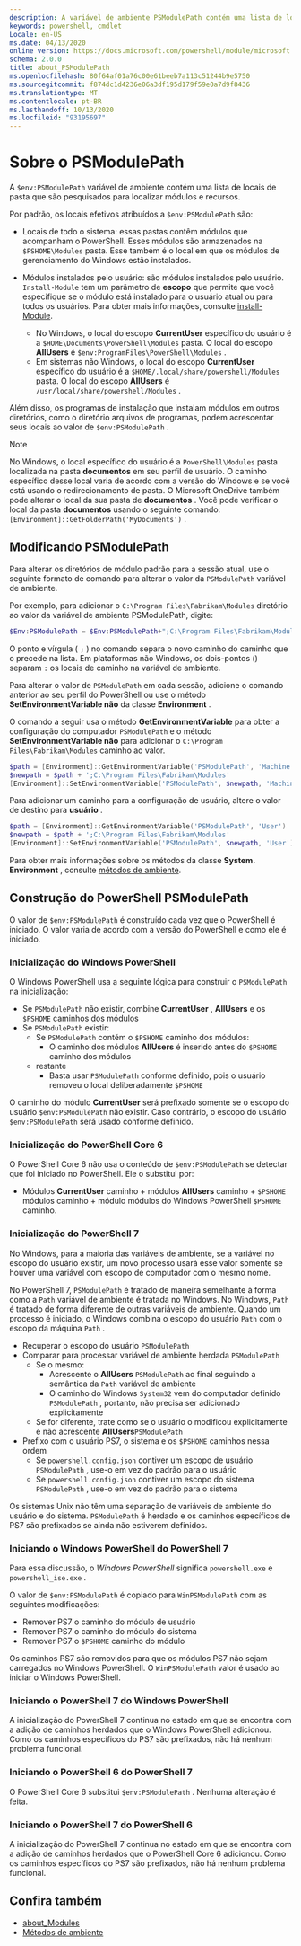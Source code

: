 ```yaml
---
description: A variável de ambiente PSModulePath contém uma lista de locais de pasta que são pesquisados para localizar módulos e recursos.
keywords: powershell, cmdlet
Locale: en-US
ms.date: 04/13/2020
online version: https://docs.microsoft.com/powershell/module/microsoft.powershell.core/about/about_PSModulePath?view=powershell-6&WT.mc_id=ps-gethelp
schema: 2.0.0
title: about_PSModulePath
ms.openlocfilehash: 80f64af01a76c00e61beeb7a113c51244b9e5750
ms.sourcegitcommit: f874dc1d4236e06a3df195d179f59e0a7d9f8436
ms.translationtype: MT
ms.contentlocale: pt-BR
ms.lasthandoff: 10/13/2020
ms.locfileid: "93195697"
---
```

# <a name="about-psmodulepath"></a>Sobre o PSModulePath

A `$env:PSModulePath` variável de ambiente contém uma lista de locais de pasta que são pesquisados para localizar módulos e recursos.

Por padrão, os locais efetivos atribuídos a `$env:PSModulePath` são:

- Locais de todo o sistema: essas pastas contêm módulos que acompanham o PowerShell. Esses módulos são armazenados na `$PSHOME\Modules` pasta. Esse também é o local em que os módulos de gerenciamento do Windows estão instalados.

- Módulos instalados pelo usuário: são módulos instalados pelo usuário.
  `Install-Module` tem um parâmetro de **escopo** que permite que você especifique se o módulo está instalado para o usuário atual ou para todos os usuários. Para obter mais informações, consulte [install-Module](xref:PowerShellGet.Install-Module).

  - No Windows, o local do escopo **CurrentUser** específico do usuário é a `$HOME\Documents\PowerShell\Modules` pasta. O local do escopo **AllUsers** é `$env:ProgramFiles\PowerShell\Modules` .
  - Em sistemas não Windows, o local do escopo **CurrentUser** específico do usuário é a `$HOME/.local/share/powershell/Modules` pasta. O local do escopo **AllUsers** é `/usr/local/share/powershell/Modules` .

Além disso, os programas de instalação que instalam módulos em outros diretórios, como o diretório arquivos de programas, podem acrescentar seus locais ao valor de `$env:PSModulePath` .

> [!NOTE]
> No Windows, o local específico do usuário é a `PowerShell\Modules` pasta localizada na pasta **documentos** em seu perfil de usuário. O caminho específico desse local varia de acordo com a versão do Windows e se você está usando o redirecionamento de pasta. O Microsoft OneDrive também pode alterar o local da sua pasta de **documentos** . Você pode verificar o local da pasta **documentos** usando o seguinte comando: `[Environment]::GetFolderPath('MyDocuments')` .

## <a name="modifying-psmodulepath"></a>Modificando PSModulePath

Para alterar os diretórios de módulo padrão para a sessão atual, use o seguinte formato de comando para alterar o valor da `PSModulePath` variável de ambiente.

Por exemplo, para adicionar o `C:\Program Files\Fabrikam\Modules` diretório ao valor da variável de ambiente PSModulePath, digite:

```powershell
$Env:PSModulePath = $Env:PSModulePath+";C:\Program Files\Fabrikam\Modules"
```

O ponto e vírgula ( `;` ) no comando separa o novo caminho do caminho que o precede na lista. Em plataformas não Windows, os dois-pontos () separam `:` os locais de caminho na variável de ambiente.

Para alterar o valor de `PSModulePath` em cada sessão, adicione o comando anterior ao seu perfil do PowerShell ou use o método **SetEnvironmentVariable não** da classe **Environment** .

O comando a seguir usa o método **GetEnvironmentVariable** para obter a configuração do computador `PSModulePath` e o método **SetEnvironmentVariable não** para adicionar o `C:\Program Files\Fabrikam\Modules` caminho ao valor.

```powershell
$path = [Environment]::GetEnvironmentVariable('PSModulePath', 'Machine')
$newpath = $path + ';C:\Program Files\Fabrikam\Modules'
[Environment]::SetEnvironmentVariable('PSModulePath', $newpath, 'Machine')
```

Para adicionar um caminho para a configuração de usuário, altere o valor de destino para **usuário** .

```powershell
$path = [Environment]::GetEnvironmentVariable('PSModulePath', 'User')
$newpath = $path + ';C:\Program Files\Fabrikam\Modules'
[Environment]::SetEnvironmentVariable('PSModulePath', $newpath, 'User')
```

Para obter mais informações sobre os métodos da classe **System. Environment** , consulte [métodos de ambiente](/dotnet/api/system.environment).

## <a name="powershell-psmodulepath-construction"></a>Construção do PowerShell PSModulePath

O valor de `$env:PSModulePath` é construído cada vez que o PowerShell é iniciado.
O valor varia de acordo com a versão do PowerShell e como ele é iniciado.

### <a name="windows-powershell-startup"></a>Inicialização do Windows PowerShell

O Windows PowerShell usa a seguinte lógica para construir o `PSModulePath` na inicialização:

- Se `PSModulePath` não existir, combine **CurrentUser** , **AllUsers** e os `$PSHOME` caminhos dos módulos
- Se `PSModulePath` existir:
  - Se `PSModulePath` contém o `$PSHOME` caminho dos módulos:
    - O caminho dos módulos **AllUsers** é inserido antes do `$PSHOME` caminho dos módulos
  - restante
    - Basta usar `PSModulePath` conforme definido, pois o usuário removeu o local deliberadamente `$PSHOME`

O caminho do módulo **CurrentUser** será prefixado somente se o escopo do usuário `$env:PSModulePath` não existir. Caso contrário, o escopo do usuário `$env:PSModulePath` será usado conforme definido.

### <a name="powershell-core-6-startup"></a>Inicialização do PowerShell Core 6

O PowerShell Core 6 não usa o conteúdo de `$env:PSModulePath` se detectar que foi iniciado no PowerShell. Ele o substitui por:

- Módulos **CurrentUser** caminho + módulos **AllUsers** caminho + `$PSHOME` módulos caminho + módulo módulos do Windows PowerShell `$PSHOME` caminho.

### <a name="powershell-7-startup"></a>Inicialização do PowerShell 7

No Windows, para a maioria das variáveis de ambiente, se a variável no escopo do usuário existir, um novo processo usará esse valor somente se houver uma variável com escopo de computador com o mesmo nome.

No PowerShell 7, `PSModulePath` é tratado de maneira semelhante à forma como a `Path` variável de ambiente é tratada no Windows. No Windows, `Path` é tratado de forma diferente de outras variáveis de ambiente. Quando um processo é iniciado, o Windows combina o escopo do usuário `Path` com o escopo da máquina `Path` .

- Recuperar o escopo do usuário `PSModulePath`
- Comparar para processar variável de ambiente herdada `PSModulePath`
  - Se o mesmo:
    - Acrescente o **AllUsers** `PSModulePath` ao final seguindo a semântica da `Path` variável de ambiente
    - O caminho do Windows `System32` vem do computador definido `PSModulePath` , portanto, não precisa ser adicionado explicitamente
  - Se for diferente, trate como se o usuário o modificou explicitamente e não acrescente **AllUsers**`PSModulePath`
- Prefixo com o usuário PS7, o sistema e os `$PSHOME` caminhos nessa ordem
  - Se `powershell.config.json` contiver um escopo de usuário `PSModulePath` , use-o em vez do padrão para o usuário
  - Se `powershell.config.json` contiver um escopo do sistema `PSModulePath` , use-o em vez do padrão para o sistema

Os sistemas Unix não têm uma separação de variáveis de ambiente do usuário e do sistema.
`PSModulePath` é herdado e os caminhos específicos de PS7 são prefixados se ainda não estiverem definidos.

### <a name="starting-windows-powershell-from-powershell-7"></a>Iniciando o Windows PowerShell do PowerShell 7

Para essa discussão, o _Windows PowerShell_ significa `powershell.exe` e `powershell_ise.exe` .

O valor de `$env:PSModulePath` é copiado para `WinPSModulePath` com as seguintes modificações:

- Remover PS7 o caminho do módulo de usuário
- Remover PS7 o caminho do módulo do sistema
- Remover PS7 o `$PSHOME` caminho do módulo

Os caminhos PS7 são removidos para que os módulos PS7 não sejam carregados no Windows PowerShell. O `WinPSModulePath` valor é usado ao iniciar o Windows PowerShell.

### <a name="starting-powershell-7-from-windows-powershell"></a>Iniciando o PowerShell 7 do Windows PowerShell

A inicialização do PowerShell 7 continua no estado em que se encontra com a adição de caminhos herdados que o Windows PowerShell adicionou. Como os caminhos específicos do PS7 são prefixados, não há nenhum problema funcional.

### <a name="starting-powershell-6-from-powershell-7"></a>Iniciando o PowerShell 6 do PowerShell 7

O PowerShell Core 6 substitui `$env:PSModulePath` . Nenhuma alteração é feita.

### <a name="starting-powershell-7-from-powershell-6"></a>Iniciando o PowerShell 7 do PowerShell 6

A inicialização do PowerShell 7 continua no estado em que se encontra com a adição de caminhos herdados que o PowerShell Core 6 adicionou. Como os caminhos específicos do PS7 são prefixados, não há nenhum problema funcional.

## <a name="see-also"></a>Confira também

- [about_Modules](about_Modules.md)
- [Métodos de ambiente](/dotnet/api/system.environment)
